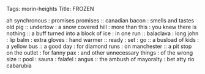 Tags: morin-heights
Title: FROZEN
  
ah synchronous : promises promises :: canadian bacon : smells and tastes old pig :: undertow : a snow covered hill : more than this : you knew there is nothing :: a buff turned into a block of ice : in one run :: balaclava : long john : lip balm : extra gloves : hand warmer :: ready : set : go :: a busload of kids : a yellow bus :: a good day : for diamond runs : on manchester :: a pit stop on the outlet : for fanny pax : and other unnecessary things : of the wrong size :: pool : sauna : falafel : angus :: the ambush of mayoralty : bet atty rio cabarubia
